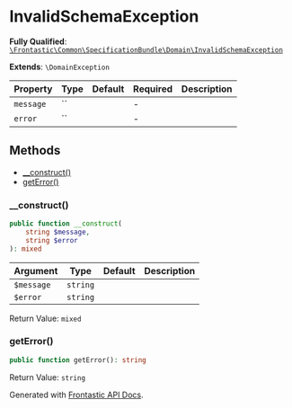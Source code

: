#  InvalidSchemaException

**Fully Qualified**: [`\Frontastic\Common\SpecificationBundle\Domain\InvalidSchemaException`](../../../../src/php/SpecificationBundle/Domain/InvalidSchemaException.php)

**Extends**: `\DomainException`

Property|Type|Default|Required|Description
--------|----|-------|--------|-----------
`message` | `` |  | - | 
`error` | `` |  | - | 

## Methods

* [__construct()](#__construct)
* [getError()](#geterror)

### __construct()

```php
public function __construct(
    string $message,
    string $error
): mixed
```

Argument|Type|Default|Description
--------|----|-------|-----------
`$message`|`string`||
`$error`|`string`||

Return Value: `mixed`

### getError()

```php
public function getError(): string
```

Return Value: `string`

Generated with [Frontastic API Docs](https://github.com/FrontasticGmbH/apidocs).
